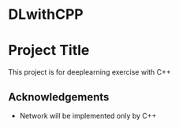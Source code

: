 # DLwithCPP


# Project Title

This project is for deeplearning exercise with C++

## Acknowledgements

 - Network will be implemented only by C++

